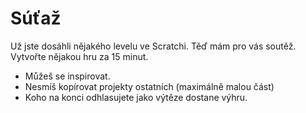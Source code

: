 # Súťaž
Už jste dosáhli nějakého levelu ve Scratchi. Těď mám pro vás soutěž.
Vytvořte nějakou hru za 15 minut.
- Můžeš se inspirovat.
- Nesmíš kopírovat projekty ostatních (maximálně malou část)
- Koho na konci odhlasujete jako výtěze dostane výhru. 

